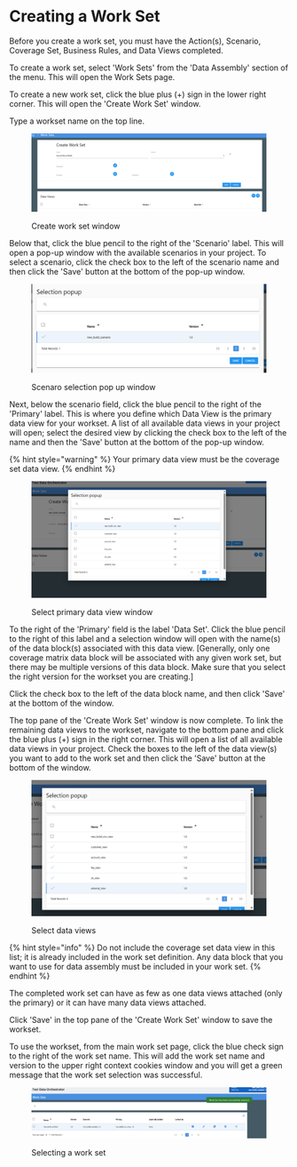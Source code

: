 # Creating a Work Set

Before you create a work set, you must have the Action(s), Scenario, Coverage Set, Business Rules, and Data Views completed.

To create a work set, select 'Work Sets' from the 'Data Assembly' section of the menu.  This will open the Work Sets page.

To create a new work set, click the blue plus (+) sign in the lower right corner. This will open the 'Create Work Set' window.

Type a workset name on the top line.

&#x20;

<figure><img src="../../../../../.gitbook/assets/image (439).png" alt=""><figcaption><p>Create work set window</p></figcaption></figure>

Below that, click the blue pencil to the right of the 'Scenario' label.  This will open a pop-up window with the available scenarios in your project.  To select a scenario, click the check box to the left of the scenario name and then click the 'Save' button at the bottom of the pop-up window.

<figure><img src="../../../../../.gitbook/assets/image (440).png" alt=""><figcaption><p>Scenaro selection pop up window</p></figcaption></figure>

Next, below the scenario field, click the blue pencil to the right of the 'Primary' label.  This is where you define which Data View is the primary data view for your workset.  A list of all available data views in your project will open; select the desired view by clicking the check box to the left of the name and then the 'Save' button at the bottom of the pop-up window.

{% hint style="warning" %}
Your primary data view must be the coverage set data view.
{% endhint %}

<figure><img src="../../../../../.gitbook/assets/image (441).png" alt=""><figcaption><p>Select primary data view window</p></figcaption></figure>

To the right of the 'Primary' field is the label 'Data Set'.  Click the blue pencil to the right of this label and a selection window will open with the name(s) of the data block(s) associated with this data view.  \[Generally, only one coverage matrix data block will be associated with any given work set, but there may be multiple versions of this data block. Make sure that you select the right version for the workset you are creating.]

Click the check box to the left of the data block name, and then click 'Save' at the bottom of the window.

The top pane of the 'Create Work Set' window is now complete.  To link the remaining data views to the workset, navigate to the bottom pane and click the blue plus (+) sign in the right corner.  This will open a list of all available data views in your project.  Check the boxes to the left of the data view(s) you want to add to the work set and then click the 'Save' button at the bottom of the window.

<figure><img src="../../../../../.gitbook/assets/image (442).png" alt=""><figcaption><p>Select data views</p></figcaption></figure>

{% hint style="info" %}
Do not include the coverage set data view in this list; it is already included in the work set definition.  Any data block that you want to use for data assembly must be included in your work set.
{% endhint %}

The completed work set can have as few as one data views attached (only the primary) or it can have many data views attached. &#x20;

Click 'Save' in the top pane of the 'Create Work Set' window to save the workset.

To use the workset, from the main work set page, click the blue check sign to the right of the work set name.  This will add the work set name and version to the upper right context cookies window and you will get a green message that the work set selection was successful.

<figure><img src="../../../../../.gitbook/assets/image (443).png" alt=""><figcaption><p>Selecting a work set</p></figcaption></figure>
